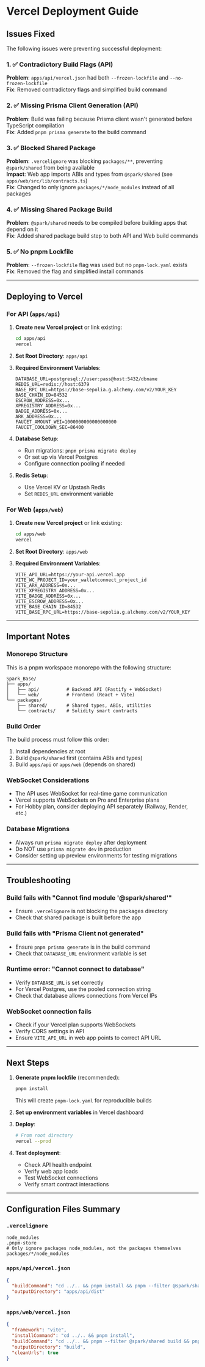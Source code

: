 # Vercel Deployment Guide

## Issues Fixed

The following issues were preventing successful deployment:

### 1. ✅ Contradictory Build Flags (API)
**Problem**: `apps/api/vercel.json` had both `--frozen-lockfile` and `--no-frozen-lockfile`  
**Fix**: Removed contradictory flags and simplified build command

### 2. ✅ Missing Prisma Client Generation (API)
**Problem**: Build was failing because Prisma client wasn't generated before TypeScript compilation  
**Fix**: Added `pnpm prisma generate` to the build command

### 3. ✅ Blocked Shared Package
**Problem**: `.vercelignore` was blocking `packages/**`, preventing `@spark/shared` from being available  
**Impact**: Web app imports ABIs and types from `@spark/shared` (see `apps/web/src/lib/contracts.ts`)  
**Fix**: Changed to only ignore `packages/*/node_modules` instead of all packages

### 4. ✅ Missing Shared Package Build
**Problem**: `@spark/shared` needs to be compiled before building apps that depend on it  
**Fix**: Added shared package build step to both API and Web build commands

### 5. ✅ No pnpm Lockfile
**Problem**: `--frozen-lockfile` flag was used but no `pnpm-lock.yaml` exists  
**Fix**: Removed the flag and simplified install commands

---

## Deploying to Vercel

### For API (`apps/api`)

1. **Create new Vercel project** or link existing:
   ```bash
   cd apps/api
   vercel
   ```

2. **Set Root Directory**: `apps/api`

3. **Required Environment Variables**:
   ```
   DATABASE_URL=postgresql://user:pass@host:5432/dbname
   REDIS_URL=redis://host:6379
   BASE_RPC_URL=https://base-sepolia.g.alchemy.com/v2/YOUR_KEY
   BASE_CHAIN_ID=84532
   ESCROW_ADDRESS=0x...
   XPREGISTRY_ADDRESS=0x...
   BADGE_ADDRESS=0x...
   ARK_ADDRESS=0x...
   FAUCET_AMOUNT_WEI=1000000000000000000
   FAUCET_COOLDOWN_SEC=86400
   ```

4. **Database Setup**:
   - Run migrations: `pnpm prisma migrate deploy`
   - Or set up via Vercel Postgres
   - Configure connection pooling if needed

5. **Redis Setup**:
   - Use Vercel KV or Upstash Redis
   - Set `REDIS_URL` environment variable

### For Web (`apps/web`)

1. **Create new Vercel project** or link existing:
   ```bash
   cd apps/web
   vercel
   ```

2. **Set Root Directory**: `apps/web`

3. **Required Environment Variables**:
   ```
   VITE_API_URL=https://your-api.vercel.app
   VITE_WC_PROJECT_ID=your_walletconnect_project_id
   VITE_ARK_ADDRESS=0x...
   VITE_XPREGISTRY_ADDRESS=0x...
   VITE_BADGE_ADDRESS=0x...
   VITE_ESCROW_ADDRESS=0x...
   VITE_BASE_CHAIN_ID=84532
   VITE_BASE_RPC_URL=https://base-sepolia.g.alchemy.com/v2/YOUR_KEY
   ```

---

## Important Notes

### Monorepo Structure
This is a pnpm workspace monorepo with the following structure:
```
Spark_Base/
├── apps/
│   ├── api/          # Backend API (Fastify + WebSocket)
│   └── web/          # Frontend (React + Vite)
└── packages/
    ├── shared/       # Shared types, ABIs, utilities
    └── contracts/    # Solidity smart contracts
```

### Build Order
The build process must follow this order:
1. Install dependencies at root
2. Build `@spark/shared` first (contains ABIs and types)
3. Build `apps/api` or `apps/web` (depends on shared)

### WebSocket Considerations
- The API uses WebSocket for real-time game communication
- Vercel supports WebSockets on Pro and Enterprise plans
- For Hobby plan, consider deploying API separately (Railway, Render, etc.)

### Database Migrations
- Always run `prisma migrate deploy` after deployment
- Do NOT use `prisma migrate dev` in production
- Consider setting up preview environments for testing migrations

---

## Troubleshooting

### Build fails with "Cannot find module '@spark/shared'"
- Ensure `.vercelignore` is not blocking the packages directory
- Check that shared package is built before the app

### Build fails with "Prisma Client not generated"
- Ensure `pnpm prisma generate` is in the build command
- Check that `DATABASE_URL` environment variable is set

### Runtime error: "Cannot connect to database"
- Verify `DATABASE_URL` is set correctly
- For Vercel Postgres, use the pooled connection string
- Check that database allows connections from Vercel IPs

### WebSocket connection fails
- Check if your Vercel plan supports WebSockets
- Verify CORS settings in API
- Ensure `VITE_API_URL` in web app points to correct API URL

---

## Next Steps

1. **Generate pnpm lockfile** (recommended):
   ```bash
   pnpm install
   ```
   This will create `pnpm-lock.yaml` for reproducible builds

2. **Set up environment variables** in Vercel dashboard

3. **Deploy**:
   ```bash
   # From root directory
   vercel --prod
   ```

4. **Test deployment**:
   - Check API health endpoint
   - Verify web app loads
   - Test WebSocket connections
   - Verify smart contract interactions

---

## Configuration Files Summary

### `.vercelignore`
```
node_modules
.pnpm-store
# Only ignore packages node_modules, not the packages themselves
packages/*/node_modules
```

### `apps/api/vercel.json`
```json
{
  "buildCommand": "cd ../.. && pnpm install && pnpm --filter @spark/shared build && cd apps/api && pnpm prisma generate && pnpm build",
  "outputDirectory": "apps/api/dist"
}
```

### `apps/web/vercel.json`
```json
{
  "framework": "vite",
  "installCommand": "cd ../.. && pnpm install",
  "buildCommand": "cd ../.. && pnpm --filter @spark/shared build && pnpm --filter @spark/web build",
  "outputDirectory": "build",
  "cleanUrls": true
}
```

